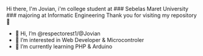   Hi there, I'm Jovian, i'm college student at ### Sebelas Maret University ### majoring at Informatic Engineering Thank you for visiting my repository👋


- 👋 Hi, I’m @respectorest1/@Jovian
- 👀 I’m interested in Web Developer & Microcontroler
- 🌱 I’m currently learning PHP & Arduino


<!---
respectorest1/respectorest1 is a ✨ special ✨ repository because its `README.md` (this file) appears on your GitHub profile.
You can click the Preview link to take a look at your changes.
--->
